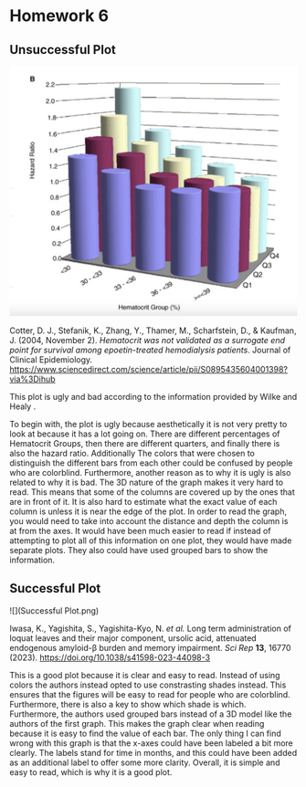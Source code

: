 # Homework 6

## Unsuccessful Plot

![](Unsuccessful%20Plot.png)

Cotter, D. J., Stefanik, K., Zhang, Y., Thamer, M., Scharfstein, D., &
Kaufman, J. (2004, November 2). *Hematocrit was not validated as a
surrogate end point for survival among epoetin-treated hemodialysis
patients*. Journal of Clinical Epidemiology.
https://www.sciencedirect.com/science/article/pii/S0895435604001398?via%3Dihub

This plot is ugly and bad according to the information provided by Wilke
and Healy .

To begin with, the plot is ugly because aesthetically it is not very
pretty to look at because it has a lot going on. There are different
percentages of Hematocrit Groups, then there are different quarters, and
finally there is also the hazard ratio. Additionally The colors that
were chosen to distinguish the different bars from each other could be
confused by people who are colorblind. Furthermore, another reason as to
why it is ugly is also related to why it is bad. The 3D nature of the
graph makes it very hard to read. This means that some of the columns
are covered up by the ones that are in front of it. It is also hard to
estimate what the exact value of each column is unless it is near the
edge of the plot. In order to read the graph, you would need to take
into account the distance and depth the column is at from the axes. It
would have been much easier to read if instead of attempting to plot all
of this information on one plot, they would have made separate plots.
They also could have used grouped bars to show the information.

## Successful Plot

![](Successful Plot.png)

Iwasa, K., Yagishita, S., Yagishita-Kyo, N. *et al.* Long term
administration of loquat leaves and their major component, ursolic acid,
attenuated endogenous amyloid-β burden and memory impairment. *Sci Rep*
**13**, 16770 (2023). https://doi.org/10.1038/s41598-023-44098-3

This is a good plot because it is clear and easy to read. Instead of
using colors the authors instead opted to use constrasting shades
instead. This ensures that the figures will be easy to read for people
who are colorblind. Furthermore, there is also a key to show which shade
is which. Furthermore, the authors used grouped bars instead of a 3D
model like the authors of the first graph. This makes the graph clear
when reading because it is easy to find the value of each bar. The only
thing I can find wrong with this graph is that the x-axes could have
been labeled a bit more clearly. The labels stand for time in months,
and this could have been added as an additional label to offer some more
clarity. Overall, it is simple and easy to read, which is why it is a
good plot.
